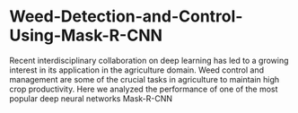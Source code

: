# Weed-Detection-and-Control-Using-Mask-R-CNN
Recent interdisciplinary collaboration on deep learning has led to a growing interest in its application in the agriculture domain. Weed control and management are some of the crucial tasks in agriculture to maintain high crop productivity. Here we analyzed the performance of one of the most popular deep neural networks  Mask-R-CNN
